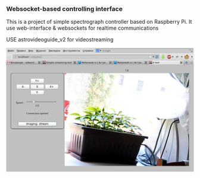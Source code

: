 ### Websocket-based controlling interface

This is a project of simple spectrograph controller based on Raspberry Pi.
It use web-interface & websockets for realtime communications

USE astrovideoguide_v2 for videostreaming


![Image of interface](https://raw.githubusercontent.com/eddyem/rasp-spect/master/img.jpg)